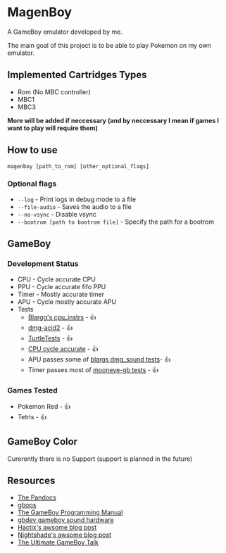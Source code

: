 # MagenBoy

A GameBoy emulator developed by me.

The main goal of this project is to be able to play Pokemon on my own emulator.

## Implemented Cartridges Types
- Rom (No MBC controller)
- MBC1
- MBC3

**More will be added if neccessary (and by neccessary I mean if games I want to play will require them)**

## How to use

```shell
magenboy [path_to_rom] [other_optional_flags]
```

### Optional flags

* `--log` - Print logs in debug mode to a file
* `--file-audio` - Saves the audio to a file
* `--no-vsync` - Disable vsync
* `--bootrom [path to bootrom file]` - Specify the path for a bootrom

## GameBoy

### Development Status

- CPU - Cycle accurate CPU
- PPU - Cycle accurate fifo PPU
- Timer - Mostly accurate timer
- APU - Cycle mostly accurate APU
- Tests
    - [Blargg's cpu_instrs](https://github.com/retrio/gb-test-roms/tree/master/cpu_instrs) - :thumbsup:
    - [dmg-acid2](https://github.com/mattcurrie/dmg-acid2) - :thumbsup:
    - [TurtleTests](https://github.com/Powerlated/TurtleTests) - :thumbsup:
    - [CPU cycle accurate](https://github.com/retrio/gb-test-roms/tree/master/instr_timing) - :thumbsup:
    - APU passes some of [blargs dmg_sound tests](https://github.com/retrio/gb-test-roms/tree/master/dmg_sound)- :thumbsup:
    - Timer passes most of [mooneye-gb tests](https://github.com/Gekkio/mooneye-gb/tree/master/tests/acceptance/timer) - :thumbsup:

### Games Tested
- Pokemon Red - :thumbsup:
- Tetris - :thumbsup:

## GameBoy Color

Curerently there is no Support (support is planned in the future)

## Resources
- [The Pandocs](https://gbdev.io/pandocs/)
- [gbops](https://izik1.github.io/gbops/index.html)
- [The GameBoy Programming Manual](http://index-of.es/Varios-2/Game%20Boy%20Programming%20Manual.pdf)
- [gbdev gameboy sound hardware](https://gbdev.gg8.se/wiki/articles/Gameboy_sound_hardware)
- [Hactix's awsome blog post](https://hacktix.github.io/GBEDG/)
- [Nightshade's awsome blog post](https://nightshade256.github.io/2021/03/27/gb-sound-emulation.html)
- [The Ultimate GameBoy Talk](https://www.youtube.com/watch?v=HyzD8pNlpwI)